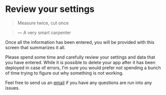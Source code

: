 # Review your settings


> Measure twice, cut once

> — A very smart carpenter

Once all the information has been entered, you will be provided with this screen that summarizes it all.

Please spend some time and carefully review your settings and data that you have entered. While it is possible to delete your app after it has been deployed in case of errors, I'm sure you would prefer not spending a bunch of time trying to figure out why something is not working. 

Feel free to send us an [email](mailto:support@catalyze.io) if you have any questions are run into any issues.
